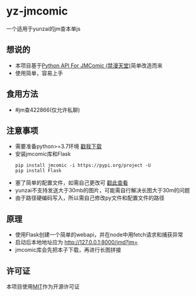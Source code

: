 # yz-jmcomic
一个适用于yunzai的jm查本单js

## 想说的
- 本项目基于[Python API For JMComic (禁漫天堂)](https://github.com/hect0x7/JMComic-Crawler-Python/tree/master)简单改造而来
- 使用简单，容易上手
  
## 食用方法
- #jm查422866(仅允许私聊)

## 注意事项
- 需要准备python>=3.7环境 [戳我下载](https://www.python.org/downloads/windows/)
- 安装jmcomic库和Flask
  ```
  pip install jmcomic -i https://pypi.org/project -U
  pip install Flask
  ```
- 塞了简单的配置文件，如需自己更改可 [戳此查看](https://github.com/hect0x7/JMComic-Crawler-Python/blob/master/assets/docs/sources/option_file_syntax.md)
- yunzai不支持发送大于30mb的图片，可能需自行解决长图大于30m的问题
- 由于路径硬编码写入，所以需自己修改py文件和配置文件的路径

## 原理
- 使用Flask创建一个简单的webapi，并在node中用fetch请求和捕获异常
- 启动后本地地址应为 http://127.0.0.1:8000/jmd?jm=
- jmcomic库会先把本子下载，再进行长图拼接

## 许可证
本项目使用[MIT](https://zh.wikipedia.org/zh-hk/MIT%E8%A8%B1%E5%8F%AF%E8%AD%89)作为开源许可证

